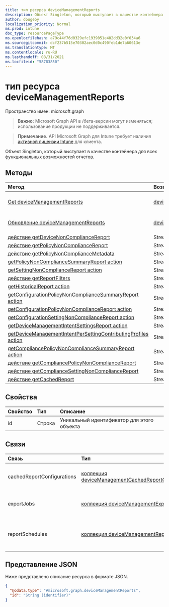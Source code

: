 ```yaml
---
title: тип ресурса deviceManagementReports
description: Объект Singleton, который выступает в качестве контейнера для всех функциональных возможностей отчетов.
author: dougeby
localization_priority: Normal
ms.prod: intune
doc_type: resourcePageType
ms.openlocfilehash: a79c44f76d0329efc1939051e402dd32e0f034a6
ms.sourcegitcommit: dcf237b515e70302aec0d0c490feb1de7a60613e
ms.translationtype: MT
ms.contentlocale: ru-RU
ms.lasthandoff: 08/31/2021
ms.locfileid: "58783850"
---
```

# <a name="devicemanagementreports-resource-type"></a>тип ресурса deviceManagementReports

Пространство имен: microsoft.graph

> **Важно:** Microsoft Graph API в /бета-версии могут изменяться; использование продукции не поддерживается.

> **Примечание.** API Microsoft Graph для Intune требует наличия [активной лицензии Intune](https://go.microsoft.com/fwlink/?linkid=839381) для клиента.

Объект Singleton, который выступает в качестве контейнера для всех функциональных возможностей отчетов.

## <a name="methods"></a>Методы
|Метод|Возвращаемый тип|Описание|
|:---|:---|:---|
|[Get deviceManagementReports](../api/intune-reporting-devicemanagementreports-get.md)|[deviceManagementReports](../resources/intune-reporting-devicemanagementreports.md)|Чтение свойств и связей [объекта deviceManagementReports.](../resources/intune-reporting-devicemanagementreports.md)|
|[Обновление deviceManagementReports](../api/intune-reporting-devicemanagementreports-update.md)|[deviceManagementReports](../resources/intune-reporting-devicemanagementreports.md)|Обновление свойств объекта [deviceManagementReports.](../resources/intune-reporting-devicemanagementreports.md)|
|[действие getDeviceNonComplianceReport](../api/intune-reporting-devicemanagementreports-getdevicenoncompliancereport.md)|Stream|Н/Д|
|[действие getPolicyNonComplianceReport](../api/intune-reporting-devicemanagementreports-getpolicynoncompliancereport.md)|Stream|Н/Д|
|[действие getPolicyNonComplianceMetadata](../api/intune-reporting-devicemanagementreports-getpolicynoncompliancemetadata.md)|Stream|Н/Д|
|[getPolicyNonComplianceSummaryReport action](../api/intune-reporting-devicemanagementreports-getpolicynoncompliancesummaryreport.md)|Stream|Н/Д|
|[getSettingNonComplianceReport action](../api/intune-reporting-devicemanagementreports-getsettingnoncompliancereport.md)|Stream|Н/Д|
|[действие getReportFilters](../api/intune-reporting-devicemanagementreports-getreportfilters.md)|Stream|Н/Д|
|[getHistoricalReport action](../api/intune-reporting-devicemanagementreports-gethistoricalreport.md)|Stream|Н/Д|
|[getConfigurationPolicyNonComplianceSummaryReport action](../api/intune-reporting-devicemanagementreports-getconfigurationpolicynoncompliancesummaryreport.md)|Stream|Н/Д|
|[getConfigurationPolicyNonComplianceReport action](../api/intune-reporting-devicemanagementreports-getconfigurationpolicynoncompliancereport.md)|Stream|Н/Д|
|[getConfigurationSettingNonComplianceReport action](../api/intune-reporting-devicemanagementreports-getconfigurationsettingnoncompliancereport.md)|Stream|Н/Д|
|[getDeviceManagementIntentSettingsReport action](../api/intune-reporting-devicemanagementreports-getdevicemanagementintentsettingsreport.md)|Stream|Н/Д|
|[getDeviceManagementIntentPerSettingContributingProfiles action](../api/intune-reporting-devicemanagementreports-getdevicemanagementintentpersettingcontributingprofiles.md)|Stream|Н/Д|
|[getCompliancePolicyNonComplianceSummaryReport action](../api/intune-reporting-devicemanagementreports-getcompliancepolicynoncompliancesummaryreport.md)|Stream|Н/Д|
|[действие getCompliancePolicyNonComplianceReport](../api/intune-reporting-devicemanagementreports-getcompliancepolicynoncompliancereport.md)|Stream|Н/Д|
|[действие getComplianceSettingNonComplianceReport](../api/intune-reporting-devicemanagementreports-getcompliancesettingnoncompliancereport.md)|Stream|Н/Д|
|[действие getCachedReport](../api/intune-reporting-devicemanagementreports-getcachedreport.md)|Stream|Н/Д|

## <a name="properties"></a>Свойства
|Свойство|Тип|Описание|
|:---|:---|:---|
|id|Строка|Уникальный идентификатор для этого объекта|

## <a name="relationships"></a>Связи
|Связь|Тип|Описание|
|:---|:---|:---|
|cachedReportConfigurations|[коллекция deviceManagementCachedReportConfiguration](../resources/intune-reporting-devicemanagementcachedreportconfiguration.md)|Объект, представляющий конфигурацию кэшного отчета|
|exportJobs|[коллекция deviceManagementExportJob](../resources/intune-reporting-devicemanagementexportjob.md)|Объект, представляющий задание по экспорту отчета|
|reportSchedules|[коллекция deviceManagementReportSchedule](../resources/intune-reporting-devicemanagementreportschedule.md)|Объект, представляющий расписание доставки отчетов|

## <a name="json-representation"></a>Представление JSON
Ниже представлено описание ресурса в формате JSON.
<!-- {
  "blockType": "resource",
  "keyProperty": "id",
  "@odata.type": "microsoft.graph.deviceManagementReports"
}
-->
``` json
{
  "@odata.type": "#microsoft.graph.deviceManagementReports",
  "id": "String (identifier)"
}
```



